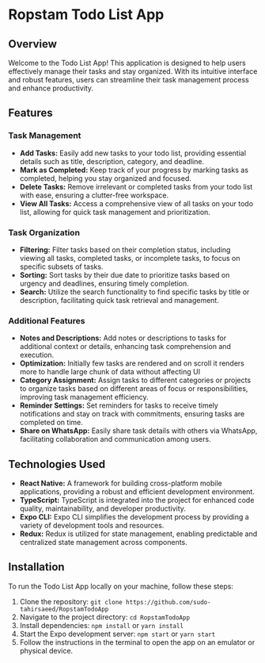 # Ropstam Todo List App

## Overview
Welcome to the Todo List App! This application is designed to help users effectively manage their tasks and stay organized. With its intuitive interface and robust features, users can streamline their task management process and enhance productivity.

## Features
### Task Management
- **Add Tasks:** Easily add new tasks to your todo list, providing essential details such as title, description, category, and deadline.
- **Mark as Completed:** Keep track of your progress by marking tasks as completed, helping you stay organized and focused.
- **Delete Tasks:** Remove irrelevant or completed tasks from your todo list with ease, ensuring a clutter-free workspace.
- **View All Tasks:** Access a comprehensive view of all tasks on your todo list, allowing for quick task management and prioritization.

### Task Organization
- **Filtering:** Filter tasks based on their completion status, including viewing all tasks, completed tasks, or incomplete tasks, to focus on specific subsets of tasks.
- **Sorting:** Sort tasks by their due date to prioritize tasks based on urgency and deadlines, ensuring timely completion.
- **Search:** Utilize the search functionality to find specific tasks by title or description, facilitating quick task retrieval and management.

### Additional Features
- **Notes and Descriptions:** Add notes or descriptions to tasks for additional context or details, enhancing task comprehension and execution.
- **Optimization:** Initially few tasks are rendered and on scroll it renders more to handle large chunk of data without affecting UI
- **Category Assignment:** Assign tasks to different categories or projects to organize tasks based on different areas of focus or responsibilities, improving task management efficiency.
- **Reminder Settings:** Set reminders for tasks to receive timely notifications and stay on track with commitments, ensuring tasks are completed on time.
- **Share on WhatsApp:** Easily share task details with others via WhatsApp, facilitating collaboration and communication among users.

## Technologies Used
- **React Native:** A framework for building cross-platform mobile applications, providing a robust and efficient development environment.
- **TypeScript:** TypeScript is integrated into the project for enhanced code quality, maintainability, and developer productivity.
- **Expo CLI:** Expo CLI simplifies the development process by providing a variety of development tools and resources.
- **Redux:** Redux is utilized for state management, enabling predictable and centralized state management across components.

## Installation
To run the Todo List App locally on your machine, follow these steps:
1. Clone the repository: `git clone https://github.com/sudo-tahirsaeed/RopstamTodoApp`
2. Navigate to the project directory: `cd RopstamTodoApp`
3. Install dependencies: `npm install` or `yarn install`
4. Start the Expo development server: `npm start` or `yarn start`
5. Follow the instructions in the terminal to open the app on an emulator or physical device.

